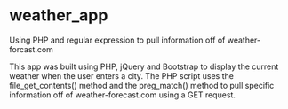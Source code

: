 # weather_app
Using PHP and regular expression to pull information off of weather-forcast.com

This app was built using PHP, jQuery and Bootstrap to display the current weather when the user enters a city. The PHP script uses the file_get_contents() method and the preg_match() method to pull specific information off of weather-forecast.com using a GET request.

